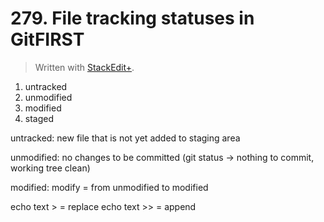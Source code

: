 # 279. File tracking statuses in GitFIRST


> Written with [StackEdit+](https://stackedit.net/).


1. untracked
2. unmodified
3. modified
4. staged

untracked: new file that is not yet added to staging area

unmodified: no changes to be committed (git status → nothing to commit, working tree clean)

modified: modify = from unmodified to modified

echo text >  = replace
echo text >> = append
<!--stackedit_data:
eyJoaXN0b3J5IjpbLTE5MjQ4NTkyNDEsLTExMDg0Njc4ODMsMT
Q5ODAzODgxNF19
-->